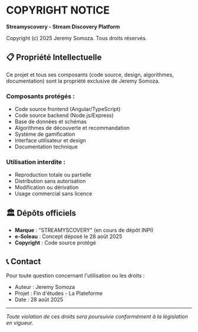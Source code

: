 # COPYRIGHT NOTICE

**Streamyscovery - Stream Discovery Platform**

Copyright (c) 2025 Jeremy Somoza. Tous droits réservés.

## 📋 Propriété Intellectuelle

Ce projet et tous ses composants (code source, design, algorithmes, documentation) sont la propriété exclusive de Jeremy Somoza.

### Composants protégés :
- Code source frontend (Angular/TypeScript)
- Code source backend (Node.js/Express)
- Base de données et schémas
- Algorithmes de découverte et recommandation
- Système de gamification
- Interface utilisateur et design
- Documentation technique

### Utilisation interdite :
- Reproduction totale ou partielle
- Distribution sans autorisation
- Modification ou dérivation
- Usage commercial sans licence

## 🏛️ Dépôts officiels

- **Marque** : "STREAMYSCOVERY" (en cours de dépôt INPI)
- **e-Soleau** : Concept déposé le 28 août 2025
- **Copyright** : Code source protégé

## 📞 Contact

Pour toute question concernant l'utilisation ou les droits :
- Auteur : Jeremy Somoza
- Projet : Fin d'études - La Plateforme
- Date : 28 août 2025

---

*Toute violation de ces droits sera poursuivie conformément à la législation en vigueur.*
